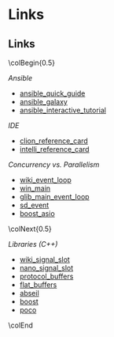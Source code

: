 Links
=====


Links
-----

\colBegin{0.5}

*Ansible*

[ansible_quick_guide]: https://www.tutorialspoint.com/ansible/ansible_quick_guide.htm
[ansible_galaxy]: https://galaxy.ansible.com/
[ansible_interactive_tutorial]: https://github.com/turkenh/ansible-interactive-tutorial

* [ansible_quick_guide]
* [ansible_galaxy]
* [ansible_interactive_tutorial]

*IDE*

[clion_reference_card]: https://resources.jetbrains.com/storage/products/clion/docs/CLion_ReferenceCard.pdf
[intelli_reference_card]: https://resources.jetbrains.com/storage/products/intellij-idea/docs/IntelliJIDEA_ReferenceCard.pdf

* [clion_reference_card]
* [intelli_reference_card]

*Concurrency vs. Parallelism*

[wiki_event_loop]: https://en.wikipedia.org/wiki/Event_loop
[win_main]: https://docs.microsoft.com/de-ch/windows/desktop/api/winbase/nf-winbase-winmain
[glib_main_event_loop]: https://developer.gnome.org/glib/stable/glib-The-Main-Event-Loop.html
[sd_event]: http://0pointer.net/blog/introducing-sd-event.html
[boost_asio]: https://dieboostcppbibliotheken.de/boost.asio

* [wiki_event_loop]
* [win_main]
* [glib_main_event_loop]
* [sd_event]
* [boost_asio]

\colNext{0.5}

*Libraries (C++)*

[wiki_signal_slot]: https://de.wikipedia.org/wiki/Signal-Slot-Konzept
[nano_signal_slot]: https://github.com/NoAvailableAlias/nano-signal-slot
[protocol_buffers]: https://developers.google.com/protocol-buffers/
[flat_buffers]: https://google.github.io/flatbuffers/
[abseil]: https://abseil.io/
[boost]: https://www.boost.org/
[poco]: https://pocoproject.org/

* [wiki_signal_slot]
* [nano_signal_slot]
* [protocol_buffers]
* [flat_buffers]
* [abseil]
* [boost]
* [poco]

\colEnd
